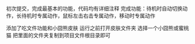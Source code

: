 初次提交，完成最基本的功能，代码均有详细注释
完成功能：待机时自动切换动作，长待机时专属动作，鼠标左击右击专属动作，移动时专属动作

添加了吃文件功能和小囧熊皮肤 运行之前打开皮肤文件夹 选择一个小囧熊或蜜桃猫 把里面的文件夹复制到项目文件根目录即可
